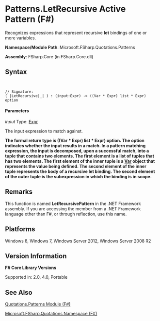 # Patterns.LetRecursive Active Pattern (F#)

Recognizes expressions that represent recursive **let** bindings of one or more variables.

**Namespace/Module Path**: Microsoft.FSharp.Quotations.Patterns

**Assembly**: FSharp.Core (in FSharp.Core.dll)


## Syntax


```


// Signature:
( |LetRecursive|_| ) : (input:Expr) -> ((Var * Expr) list * Expr) option

```



#### Parameters
*input*
Type: [Expr](http://msdn.microsoft.com/en-us/library/ed6a2caf-69d4-45c2-ab97-e9b3be9bce65)


The input expression to match against.



**The formal return type is ((Var &#42; Expr) list &#42; Expr) option. The option indicates whether the input results in a match. In a pattern matching expression, the input is decomposed, upon a successful match, into a tuple that contains two elements. The first element is a list of tuples that has two elements. The first element of the inner tuple is a [Var](http://msdn.microsoft.com/en-us/library/2b1237f9-d897-4bcf-872a-4a297db3f7b5) object that represents the value being defined. The second element of the inner tuple represents the body of a recursive let binding. The second element of the outer tuple is the subexpression in which the binding is in scope.**
## Remarks
This function is named **LetRecursivePattern** in the .NET Framework assembly. If you are accessing the member from a .NET Framework language other than F#, or through reflection, use this name.


## Platforms
Windows 8, Windows 7, Windows Server 2012, Windows Server 2008 R2


## Version Information
**F# Core Library Versions**

Supported in: 2.0, 4.0, Portable




## See Also
[Quotations.Patterns Module &#40;F&#35;&#41;](Quotations.Patterns+Module+%28FSharp%29.md)

[Microsoft.FSharp.Quotations Namespace &#40;F&#35;&#41;](Microsoft.FSharp.Quotations+Namespace+%28FSharp%29.md)


